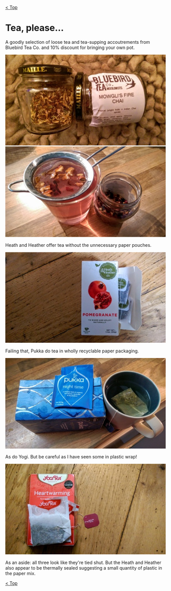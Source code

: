 [< Top](readme.md)

# Tea, please...
A goodly selection of loose tea and tea-supping accoutrements from Bluebird Tea Co. and 10% discount for bringing your own pot.

![](images/tea_bluebird.jpg)
![](images/tea_bluebird2.jpg)

Heath and Heather offer tea without the unnecessary paper pouches.

![](images/tea_heathandheather.jpg)

Failing that, Pukka do tea in wholly recyclable paper packaging.

![](images/tea_pukka.jpg)

As do Yogi. But be careful as I have seen some in plastic wrap!

![](images/tea_yogi.jpg)

As an aside: all three look like they're tied shut. But the Heath and Heather
also appear to be thermally sealed suggesting a small quantity of plastic in the
paper mix.

[< Top](readme.md)

